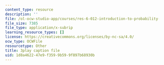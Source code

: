 ```yaml
---
content_type: resource
description: ''
file: /ol-ocw-studio-app/courses/res-6-012-introduction-to-probability-spring-2018/1d8a462247e9f3599b599f897b68930b_d5pnfFvggYk.srt
file_size: 7385
file_type: application/x-subrip
learning_resource_types: []
license: https://creativecommons.org/licenses/by-nc-sa/4.0/
ocw_type: OCWFile
resourcetype: Other
title: 3play caption file
uid: 1d8a4622-47e9-f359-9b59-9f897b68930b
---
```

